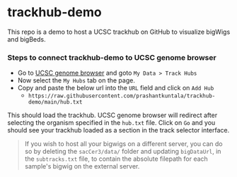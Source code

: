 # trackhub-demo

This repo is a demo to host a UCSC trackhub on GitHub to visualize bigWigs and bigBeds.

### Steps to connect trackhub-demo to UCSC genome browser

- Go to [UCSC genome browser](https://genome.ucsc.edu/) and goto `My Data > Track Hubs`
- Now select the `My Hubs` tab on the page.
- Copy and paste the below url into the `URL` field and click on `Add Hub`
  - `https://raw.githubusercontent.com/prashantkuntala/trackhub-demo/main/hub.txt`

This should load the trackhub. UCSC genome browser will redirect after selecting the organism specified in the `hub.txt` file. Click on `Go` and you should see your trackhub loaded as a section in the track selector interface.

> If you wish to host all your bigwigs on a different server, you can do so by deleting the `sacCer3/data/` folder and updating `bigDataUrl`, in the `subtracks.txt` file, to contain the absolute filepath for each sample's bigwig on the external server.
